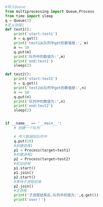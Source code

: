 
<BlogInfo id="824" title="12.实现多进程之间的通信" author="白日梦想猿" pv=0 read_times=0 pre_cost_time=0分37秒 category="并发编程" tag_list="['并发编程']" create_time="2020.05.05 15:46:01" update_time="2020.06.15 15:38:51" />

```python
#导入Queue
from multiprocessing import Queue,Process
from time import sleep
q = Queue(1)
#定义进程1
def test1():
    print('start:test1')
    m = q.get()
    print('test1从队列中get的数值是:', m)
    m += 10
    q.put(m)
    print('队列中的数值为:',m)
    print('end:test1')
    sleep(2)

def test2():
    print('start:test2')
    n = q.get()
    print('test2从队列中get的数值是:',n)
    n += 10
    q.put(n)
    print('队列中的数值为:',n)
    print('end:test2')
    sleep(2)


if __name__ == '__main__':
    # 创建一个队列

    # 传入数据到队列中
    q.put(10)
    #创建进程1
    p1 = Process(target=test1)
    #创建进程2
    p2 = Process(target=test2)
    #启动进程
    p1.start()
    p1.join()
    p2.start()
    #等待子进程结束
    p2.join()
    #主进程
    print('子进程结束后,队列中的值为:',q.get())
    print('over！')
```
